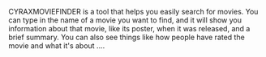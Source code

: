CYRAXMOVIEFINDER is a tool that helps you easily search for movies. You can type in the name of a movie you want to find, and it will show you information about that movie, like its poster, when it was released, and a brief summary. You can also see things like how people have rated the movie and what it's about
....

